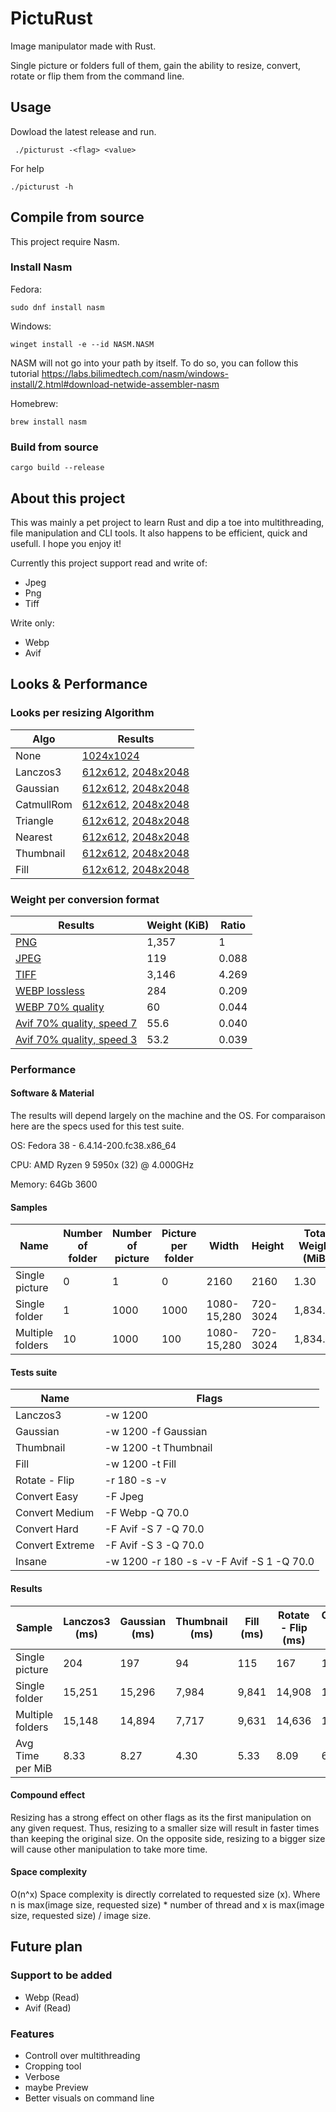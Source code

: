 # PictuRust

Image manipulator made with Rust. 

Single picture or folders full of them, gain the ability to resize, convert, rotate or flip them from the command line. 

## Usage
Dowload the latest release and run.

```
 ./picturust -<flag> <value>
```
For help
```
./picturust -h
```


## Compile from source

This project require Nasm.

### Install Nasm

Fedora: 
```
sudo dnf install nasm
```
Windows: 
```
winget install -e --id NASM.NASM
```
NASM will not go into your path by itself. To do so, you can follow this tutorial
https://labs.bilimedtech.com/nasm/windows-install/2.html#download-netwide-assembler-nasm

Homebrew: 
```
brew install nasm
```

### Build from source

```
cargo build --release
```


## About this project

This was mainly a pet project to learn Rust and dip a toe into multithreading, file manipulation and CLI tools. 
It also happens to be efficient, quick and usefull.
I hope you enjoy it!


Currently this project support read and write of:
- Jpeg
- Png
- Tiff

Write only:
- Webp
- Avif



## Looks & Performance

### Looks per resizing Algorithm

|    Algo   |                                                                                    Results                                                                                    |
|-----------|-------------------------------------------------------------------------------------------------------------------------------------------------------------------------------|
|None       | [1024x1024](https://github.com/SoapyDev/PictuRust/blob/main/Assets/Initial.png)                                                                                               |
|Lanczos3   | [612x612](https://github.com/SoapyDev/PictuRust/blob/main/Assets/lanczos3_small.png), [2048x2048](https://github.com/SoapyDev/PictuRust/blob/main/Assets/lanczos3_big.png)    |
|Gaussian   | [612x612](https://github.com/SoapyDev/PictuRust/blob/main/Assets/gaussian_small.png), [2048x2048](https://github.com/SoapyDev/PictuRust/blob/main/Assets/gaussian_big.png)    |
|CatmullRom | [612x612](https://github.com/SoapyDev/PictuRust/blob/main/Assets/catmullrom_small.png), [2048x2048](https://github.com/SoapyDev/PictuRust/blob/main/Assets/catmullrom_big.png)|
|Triangle   | [612x612](https://github.com/SoapyDev/PictuRust/blob/main/Assets/triangle_small.png), [2048x2048](https://github.com/SoapyDev/PictuRust/blob/main/Assets/triangle_big.png)    |
|Nearest    | [612x612](https://github.com/SoapyDev/PictuRust/blob/main/Assets/nearest_small.png), [2048x2048](https://github.com/SoapyDev/PictuRust/blob/main/Assets/nearest_big.png)      |
|Thumbnail  | [612x612](https://github.com/SoapyDev/PictuRust/blob/main/Assets/thumbnail_small.png), [2048x2048](https://github.com/SoapyDev/PictuRust/blob/main/Assets/thumbnail_big.png)  |
|Fill       | [612x612](https://github.com/SoapyDev/PictuRust/blob/main/Assets/fill_small.png), [2048x2048](https://github.com/SoapyDev/PictuRust/blob/main/Assets/fill_big.png)            |


### Weight per conversion format

|                                         Results                                                     | Weight (KiB)| Ratio |
|-----------------------------------------------------------------------------------------------------|-------------|-------|
| [PNG](https://github.com/SoapyDev/PictuRust/blob/main/Assets/Initial.png)                           |    1,357    |   1   |
| [JPEG](https://github.com/SoapyDev/PictuRust/blob/main/Assets/jpeg_format.jpeg)                     |      119    | 0.088 |
| [TIFF](https://github.com/SoapyDev/PictuRust/blob/main/Assets/tiff_format.tiff)                     |    3,146    | 4.269 |
| [WEBP lossless](https://github.com/SoapyDev/PictuRust/blob/main/Assets/webp_lossless.webp)          |      284    | 0.209 |
| [WEBP 70% quality](https://github.com/SoapyDev/PictuRust/blob/main/Assets/webp_loss.webp)           |       60    | 0.044 |
| [Avif 70% quality, speed 7](https://github.com/SoapyDev/PictuRust/blob/main/Assets/avif_quick.avif) |       55.6  | 0.040 |
| [Avif 70% quality, speed 3](https://github.com/SoapyDev/PictuRust/blob/main/Assets/avif_slow.avif)  |       53.2  | 0.039 |


### Performance

#### Software & Material 
The results will depend largely on the machine and the OS. For comparaison here are the specs used for this test suite.

OS: Fedora 38 - 6.4.14-200.fc38.x86_64

CPU: AMD Ryzen 9 5950x (32) @ 4.000GHz

Memory: 64Gb 3600

#### Samples
|        Name      | Number of folder | Number of picture | Picture per folder |    Width    |    Height    | Total Weight (MiB) |
|------------------|------------------|-------------------|--------------------|-------------|--------------|--------------------|
|Single picture    |         0        |         1         |            0       | 2160        | 2160         |         1.30       |
|Single folder     |         1        |      1000         |         1000       | 1080-15,280 | 720-3024     |     1,834.42       |
|Multiple folders  |        10        |      1000         |          100       | 1080-15,280 | 720-3024     |     1,834.42       |


#### Tests suite

|     Name      |                   Flags                   |
|---------------|-------------------------------------------|
|Lanczos3       | -w 1200                                   |
|Gaussian       | -w 1200 -f Gaussian                       |
|Thumbnail      | -w 1200 -t Thumbnail                      |
|Fill           | -w 1200 -t Fill                           |
|Rotate - Flip  | -r 180 -s -v                              |
|Convert Easy   | -F Jpeg                                   |
|Convert Medium | -F Webp -Q 70.0                           |
|Convert Hard   | -F Avif -S 7 -Q 70.0                      |
|Convert Extreme| -F Avif -S 3 -Q 70.0                      |
|Insane         | -w 1200 -r 180 -s -v -F Avif -S 1 -Q 70.0 |


#### Results
|     Sample     | Lanczos3 (ms) | Gaussian (ms) | Thumbnail (ms) | Fill (ms) | Rotate - Flip (ms) | Convert Easy (ms) | Convert Medium (ms) | Convert Hard (ms) | Convert Extreme (ms) | Insane (ms) | 
|----------------|---------------|---------------|----------------|-----------|--------------------|-------------------|---------------------|-------------------|----------------------|-------------|
|Single picture  |      204      |      197      |       94       |    115    |         167        |        151        |         317         |       1,119       |         2,754        |    10,169   |
|Single folder   |   15,251      |   15,296      |    7,984       |  9,841    |      14,908        |     11,218        |      20,786         |     408,913       |       488,417        |   712,587   |
|Multiple folders|   15,148      |   14,894      |    7,717       |  9,631    |      14,636        |     10,886        |      20,448         |     408,342       |       487,578        |   709,588   |
|Avg Time per MiB|        8.33   |        8.27   |        4.30    |      5.33 |           8.09     |          6.06     |          11.32      |         222,98    |           266.67     |       390.27|


#### Compound effect
Resizing has a strong effect on other flags as its the first manipulation on any given request. Thus, resizing to a smaller size will result in faster times than keeping the original size. On the opposite side, resizing to a bigger size will cause other manipulation to take more time.

#### Space complexity
O(n^x)
Space complexity is directly correlated to requested size (x). Where n is max(image size, requested size) * number of thread and x is max(image size, requested size) / image size.  



## Future plan
### Support to be added 

- Webp (Read)
- Avif (Read)

### Features

- Controll over multithreading
- Cropping tool
- Verbose
- maybe Preview
- Better visuals on command line
